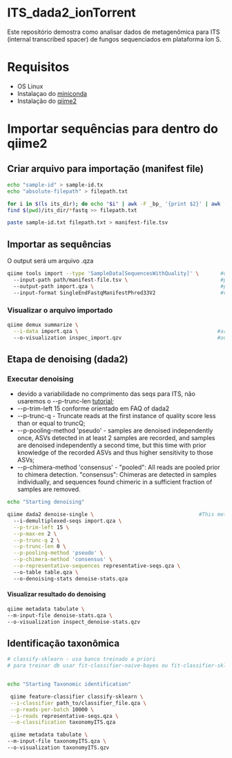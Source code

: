 # ITS_dada2_ionTorrent

Este repositório demostra como analisar dados de metagenômica para ITS (internal transcribed spacer) de fungos sequenciados em plataforma Ion S.

# Requisitos
* OS Linux
* Instalaçao do [miniconda](https://conda.io/projects/conda/en/latest/user-guide/install/index.html) 
* Instalação do [qiime2](https://docs.qiime2.org/2022.11/install/native/#install-qiime-2-within-a-conda-environment)

# Importar sequências para dentro do qiime2
## Criar arquivo para importação (manifest file)

```bash
echo "sample-id" > sample-id.tx
echo "absolute-filepath" > filepath.txt

for i in $(ls its_dir); do echo "$i" | awk -F _bp_ '{print $2}' | awk -F . '{print $1}' >> sample-id.txt; done
find $(pwd)/its_dir/*fastq >> filepath.txt

paste sample-id.txt filepath.txt > manifest-file.tsv
```

## Importar as sequências
O output será um arquivo .qza
```bash
qiime tools import --type 'SampleData[SequencesWithQuality]' \       #demultiplexed single-end sequence data
  --input-path path/manifest-file.tsv \                              #path/manifest-file
  --output-path import.qza \                                         #path to output
  --input-format SingleEndFastqManifestPhred33V2                     #variation of quality scores

```

### Visualizar o arquivo importado

```bash
qiime demux summarize \
  --i-data import.qza \                                             #arquivo gerado na importação
  --o-visualization inspec_import.qzv                               #output para visualizar em https://view.qiime2.org/
```

## Etapa de denoising (dada2)
### Executar denoising
* devido a variabilidade no comprimento das seqs para ITS, não usaremos o --p-trunc-len [tutorial](https://benjjneb.github.io/dada2/ITS_workflow.html);
* --p-trim-left 15 conforme orientado em FAQ of dada2
* --p-trunc-q - Truncate reads at the first instance of quality score less than or equal to truncQ;
* --p-pooling-method 'pseudo' - samples are denoised independently once, ASVs detected in at least 2 samples are recorded, and samples are denoised independently a second time, but this time with prior knowledge of the recorded ASVs and thus higher sensitivity to those ASVs;
* --p-chimera-method 'consensus' - "pooled": All reads are pooled prior to chimera detection. "consensus": Chimeras are detected in samples individually, and sequences found chimeric in a sufficient fraction of samples are removed.

```bash
echo "Starting denoising"

qiime dada2 denoise-single \                                  #This method denoises single-end sequences, dereplicates them, and filters chimeras
  --i-demultiplexed-seqs import.qza \
  --p-trim-left 15 \
  --p-max-ee 2 \
  --p-trunc-q 2 \
  --p-trunc-len 0 \
  --p-pooling-method 'pseudo' \
  --p-chimera-method 'consensus' \
  --o-representative-sequences representative-seqs.qza \                    #output
  --o-table table.qza \                                                     #output
  --o-denoising-stats denoise-stats.qza                                     #output
```

#### Visualizar resultado do denoising
```bash
qiime metadata tabulate \
--m-input-file denoise-stats.qza \
--o-visualization inspect_denoise-stats.qzv                               #output para visualizar em https://view.qiime2.org/
```

## Identificação taxonômica

```bash
# classify-sklearn - usa banco treinado a priori
# para treinar db usar fit-classifier-naive-bayes ou fit-classifier-sklearn


echo "Starting Taxonomic identification"

 qiime feature-classifier classify-sklearn \
 --i-classifier path_to/classifier_file.qza \
 --p-reads-per-batch 10000 \
 --i-reads representative-seqs.qza \
 --o-classification taxonomyITS.qza

 qiime metadata tabulate \
--m-input-file taxonomyITS.qza \
--o-visualization taxonomyITS.qzv
```
